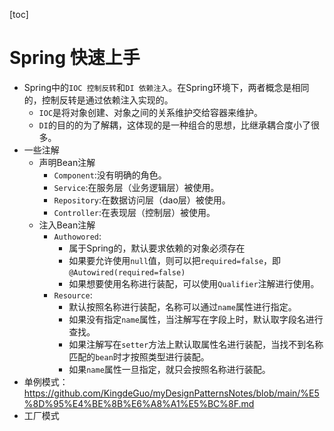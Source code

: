 [toc]

# Spring 快速上手

- Spring中的`IOC 控制反转`和`DI 依赖注入`。在Spring环境下，两者概念是相同的，控制反转是通过依赖注入实现的。
  - `IOC`是将对象创建、对象之间的关系维护交给容器来维护。
  - `DI`的目的的为了解耦，这体现的是一种组合的思想，比继承耦合度小了很多。
- 一些注解
  - 声明Bean注解
    - `Component`:没有明确的角色。
    - `Service`:在服务层（业务逻辑层）被使用。
    - `Repository`:在数据访问层（dao层）被使用。
    - `Controller`:在表现层（控制层）被使用。
  - 注入Bean注解
    - `Authowored`:
      - 属于Spring的，默认要求依赖的对象必须存在
      - 如果要允许使用`null`值，则可以把`required=false`，即`@Autowired(required=false)`
      - 如果想要使用名称进行装配，可以使用`Qualifier`注解进行使用。
    - `Resource`:
      - 默认按照名称进行装配，名称可以通过`name`属性进行指定。
      - 如果没有指定`name`属性，当注解写在字段上时，默认取字段名进行查找。
      - 如果注解写在`setter`方法上默认取属性名进行装配，当找不到名称匹配的`bean`时才按照类型进行装配。
      - 如果`name`属性一旦指定，就只会按照名称进行装配。
- 单例模式：https://github.com/KingdeGuo/myDesignPatternsNotes/blob/main/%E5%8D%95%E4%BE%8B%E6%A8%A1%E5%BC%8F.md
- 工厂模式


